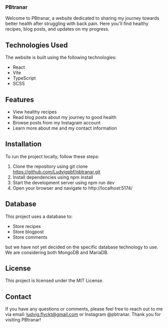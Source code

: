 ### PBtranar

Welcome to PBtranar, a website dedicated to sharing my journey towards better health after struggling with back pain. Here you'll find healthy recipes, blog posts, and updates on my progress.

## Technologies Used

The website is built using the following technologies:

- React
- Vite
- TypeScript
- SCSS

## Features

- View healthy recipes
- Read blog posts about my journey to good health
- Browse posts from my Instagram account
- Learn more about me and my contact information

## Installation

To run the project locally, follow these steps:

1. Clone the repository using git clone https://github.com/Ludvigpbf/pbtranar.git
2. Install dependencies using npm install
3. Start the development server using npm run dev
4. Open your browser and navigate to http://localhost:5174/

## Database

This project uses a database to:

- Store recipes
- Store blogpost
- Store comments

but we have not yet decided on the specific database technology to use. We are considering both MongoDB and MariaDB.

## License

This project is licensed under the MIT License.

## Contact

If you have any questions or comments, please feel free to reach out to me via email: ludvig.flyckt@gmail.com or Instagram @pbtranar. Thank you for visiting PBtranar!
